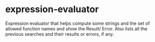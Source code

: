 # expression-evaluator
Expression evaluator that helps compute some strings and the set of allowed function names and show the Result/ Error. Also lists all the previous searches and their results or errors, if any.
